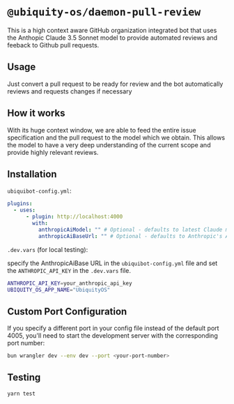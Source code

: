 # `@ubiquity-os/daemon-pull-review`

This is a high context aware GitHub organization integrated bot that uses the Anthopic Claude 3.5 Sonnet model to provide automated reviews and feeback to Github pull requests.

## Usage

Just convert a pull request to be ready for review and the bot automatically reviews and requests changes if necessary

## How it works

With its huge context window, we are able to feed the entire issue specification and the pull request to the model which we obtain. This allows the model to have a very deep understanding of the current scope and provide highly relevant reviews.

## Installation

`ubiquibot-config.yml`:

```yml
plugins:
  - uses:
      - plugin: http://localhost:4000
        with:
          anthropicAiModel: "" # Optional - defaults to latest Claude model
          anthropicAiBaseUrl: "" # Optional - defaults to Anthropic's API endpoint
```

`.dev.vars` (for local testing):

specify the AnthropicAiBase URL in the `ubiquibot-config.yml` file and set the `ANTHROPIC_API_KEY` in the `.dev.vars` file.

```sh
ANTHROPIC_API_KEY=your_anthropic_api_key
UBIQUITY_OS_APP_NAME="UbiquityOS"
```

## Custom Port Configuration

If you specify a different port in your config file instead of the default port 4005, you'll need to start the development server with the corresponding port number:

```sh
bun wrangler dev --env dev --port <your-port-number>
```

## Testing

```sh
yarn test
```
